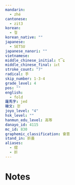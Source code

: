 ```yaml
---
mandarin:
  - zhé
cantonese:
  - zit3
korean:
  - 절
korean_native: ""
japanese:
  - SETSU
japanese_nanori: ""
vietnamese:
middle_chinese_initial: t͡ɕ
middle_chinese_final: iᴇt
stroke_count: "7"
radical: 手
skip_number: 1-3-4
grade_level: 4
pos: ""
english:
  - fold
羅馬字: jed
韓文: 젇
joyo_level: "4"
hsk_level: ""
hanmun_edu_level: 高等
danayo_id: 4115
mc_id: 830
graphemic_classification: 會意
stand_in: 折畳
aliases:
  - 摺
  - 折
---
```


# Notes
